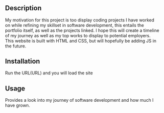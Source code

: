# <My Portfolio>

## Description

My motivation for this project is too display coding projects I have worked on while refining my skillset in software development, this entails the portfolio itself, as well as the projects linked. I hope this will create a timeline of my journey as well as my top works to display to potential employers. This website is built with HTML and CSS, but will hopefully be adding JS in the future.

## Installation

Run the URL(URL) and you will load the site

## Usage

Provides a look into my journey of software development and how much I have grown.
